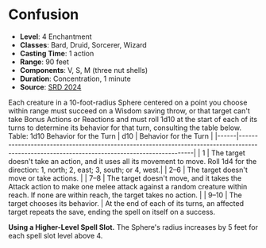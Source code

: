 # Confusion

- **Level**: 4 Enchantment
- **Classes**: Bard, Druid, Sorcerer, Wizard
- **Casting Time**: 1 action
- **Range**: 90 feet
- **Components**: V, S, M (three nut shells)
- **Duration**: Concentration, 1 minute
- **Source**: [SRD 2024](../../../srds/SRD_2024.pdf)

Each creature in a 10-foot-radius Sphere centered on a point you choose within range must succeed on a Wisdom saving throw, or that target can't take Bonus Actions or Reactions and must roll 1d10 at the start of each of its turns to determine its behavior for that turn, consulting the table below. Table: 1d10 Behavior for the Turn | d10 | Behavior for the Turn | |------|----------------------------------------------------------------------------------------------------------------------------------------------| | 1 | The target doesn't take an action, and it uses all its movement to move. Roll 1d4 for the direction: 1, north; 2, east; 3, south; or 4, west.| | 2–6 | The target doesn't move or take actions. | | 7–8 | The target doesn't move, and it takes the Attack action to make one melee attack against a random creature within reach. If none are within reach, the target takes no action. | | 9–10 | The target chooses its behavior. | At the end of each of its turns, an affected target repeats the save, ending the spell on itself on a success.

**Using a Higher-Level Spell Slot.** The Sphere's radius increases by 5 feet for each spell slot level above 4.
